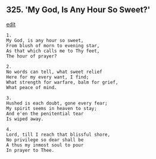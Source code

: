 
## 325.  'My God, Is Any Hour So Sweet?'
[edit](https://docs.google.com/document/d/1JBPWMkvAUhb6P7KRh1KnLMo6%2DywQb2RZ/edit?mode=html)



    1.
    My God, is any hour so sweet, 
    From blush of morn to evening star, 
    As that which calls me to Thy feet, 
    The hour of prayer? 

    2.
    No words can tell, what sweet relief 
    Here for my every want, I find; 
    What strength for warfare, balm for grief, 
    What peace of mind. 

    3.
    Hushed is each doubt, gone every fear; 
    My spirit seems in heaven to stay; 
    And e'en the penitential tear 
    Is wiped away. 

    4.
    Lord, till I reach that blissful shore, 
    No privilege so dear shall be 
    A thus my inmost soul to pour 
    In prayer to Thee.
